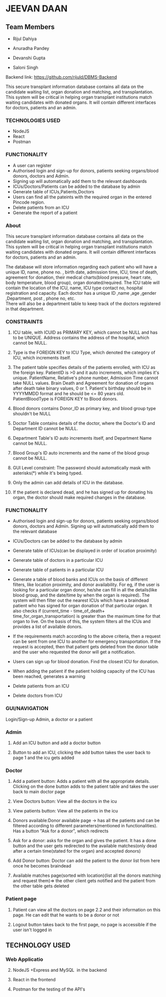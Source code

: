 # JEEVAN DAAN
## Team Members

-   Rijul Dahiya

-   Anuradha Pandey

-   Devanshi Gupta

-   Saloni Singh


Backend link: https://github.com/rijuld/DBMS-Backend

This secure transplant information database contains all data on the candidate waiting list, organ donation and matching, and transplantation. This system will be critical in helping organ transplant institutions match waiting candidates with donated organs. It will contain different interfaces for doctors, patients and an admin. 
### TECHNOLOGIES USED
* NodeJS 
* React 
* Postman 
### FUNCTIONALITY
* A user can register 
* Authorised login and sign-up for donors, patients seeking organs/blood donors, doctors and Admin. 
* Signing up will automatically add them to the relevant dashboards
* ICUs/Doctors/Patients can be added to the database by admin
* Generate table of ICUs,Patients,Doctors
* Users can find all the pateints with the required organ in the entered Pincode region.
* Delete patients from an ICU
* Generate the report of a patient 
### About
  
This secure transplant information database contains all data on the candidate waiting list, organ donation and matching, and transplantation. This system will be critical in helping organ transplant institutions match waiting candidates with donated organs. It will contain different interfaces for doctors, patients and an admin. 

The database will store information regarding each patient who will have a unique ID, name, phone no. , birth date, admission time, ICU, time of death, agreement for donation, their medical charts(blood pressure, heart rate, body temperature, blood group), organ donated/required. 
The ICU table will contain the location of the ICU, name, ICU type contact no, hospital registration and capacity.
Each doctor has a unique ID ,name ,age ,gender ,Department, post , phone no,  etc.  
There will also be a department table to keep track of the doctors registered in that department.

### CONSTRAINTS

1.  ICU table, with ICUID as PRIMARY KEY, which cannot be NULL and has to be UNIQUE. Address contains the address of the hospital, which cannot be NULL.

2.  Type is the FOREIGN KEY to ICU Type, which denoted the category of ICU, which increments itself.

3.  The patient table specifies details of the patients enrolled, with ICU as the foreign key. PatientID is >0 and it auto increments, which implies it's unique. PatientName, Relative's phone number, Admission Time cannot take NULL values. Brain Death and Agreement for donation of organs after death take binary values, 0 or 1. Patient's birthday should be in YYYYMMDD format and he should be <= 80 years old. PatientBloodType is FOREIGN KEY to Blood donors.

4.  Blood donors contains Donor_ID as primary key, and blood group type shouldn't be NULL

5.  Doctor Table contains details of the doctor, where the Doctor's ID and Department ID cannot be NULL. 

6.  Department Table's ID auto increments itself, and Department Name cannot be NULL.

7.  Blood Group's ID auto increments and the name of the blood group cannot be NULL.

8.  GUI Level constraint: The password should automatically mask with asterisks(*) while it's being typed.

9.  Only the admin can add details of ICU in the database.

10. If the patient is declared dead, and he has signed up for donating his organ, the doctor should make required changes in the database.


### FUNCTIONALITY
-   Authorised login and sign-up for donors, patients seeking organs/blood donors, doctors and Admin. Signing up will automatically add them to the relevant database

-   ICUs/Doctors can be added to the database by admin

-   Generate table of ICUs(can be displayed in order of location proximity)

-   Generate table of doctors in a particular ICU

-   Generate table of patients in a particular ICU

-   Generate a table of blood banks and ICUs on the basis of different filters, like location proximity, and donor availability. For eg, if the user is looking for a particular organ donor, he/she can fill in all the details(like blood group, and the date/time by when the organ is required). The system will then filter out the nearest ICUs which have a braindead patient who has signed for organ donation of that particular organ. It also checks if (current_time - time_of_death+ time_for_organ_transportation) is greater than the maximum time for that organ to live. On the basis of this, the system filters all the ICUs and provides a list of available donors.

-   If the requirements match according to the above criteria, then a request can be sent from one ICU to another for emergency transportation. If the request is accepted, then that patient gets deleted from the donor table and the user who requested the donor will get a notification.

-   Users can sign up for blood donation. Find the closest ICU for donation.

-   When adding the patient if the patient holding capacity of the ICU has been reached, generates a warning

-   Delete patients from an ICU

-   Delete doctors from ICU


### GUI/NAVIGATION

Login/Sign-up Admin, a doctor or a patient

### Admin 

1.  Add an ICU button and add a doctor button

2.  Button to add an ICU, clicking the add button takes the user back to page 1 and the icu gets added

### Doctor

1.  Add a patient button: Adds a patient with all the appropriate details. Clicking on the done button adds to the patient table and takes the user back to main doctor page

2.  View Doctors button: View all the doctors in the icu 

3.  View patients button: View all the patients in the icu

4.  Donors available:Donor available page -> has all the patients and can be filtered according to different parameters(mentioned in functionalities). Has a button "Ask for a donor", which redirects

5.  Ask for a donor: asks for the organ and gives the patient. It has a done button and the user gets redirected to the available matches(only dead after a certain time(stated for the organ) and accepted donors)

6.  Add Donor button: Doctor can add the patient to the donor list from here once he becomes braindead

7.  Available matches page(sorted with location)(list all the donors matching and request them)=> the other client gets notified and the patient from the other table gets deleted

### Patient page 

1.  Patient can view all the doctors on page 2.2 and their information on this page. He can edit that he wants to be a donor or not

2.  Logout button takes back to the first page, no page is accessible if the user isn't logged in

## TECHNOLOGY USED

### Web Applicatio

2.  NodeJS +Express and MySQL  in the backend

3.  React in the frontend

4.  Postman for the testing of the API's 


